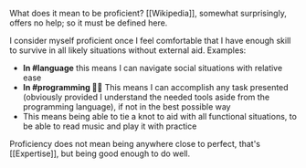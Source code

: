 What does it mean to be proficient? [[Wikipedia]], somewhat surprisingly, offers no help; so it must be defined here.

I consider myself proficient once I feel comfortable that I have enough skill to survive in all likely situations without external aid. Examples:

- **In #language** this means I can navigate social situations with relative ease
- **In #programming 👨‍💻** This means I can accomplish any task presented (obviously provided I understand the needed tools aside from the programming language), if not in the best possible way
- This means being able to tie a knot to aid with all functional situations, to be able to read music and play it with practice

Proficiency does not mean being anywhere close to perfect, that's [[Expertise]], but being good enough to do well. 